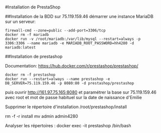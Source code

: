 #Installation de PrestaShop

##Installation de la BDD sur 75.119.159.46
démarrer une instance MariaDB sur un serveur:

    firewall-cmd --zone=public --add-port=3306/tcp
    docker rm -f mariadb
    docker run -v /root/mariadb:/var/lib/mysql --restart=always -p 3306:3306 --name mariadb -e MARIADB_ROOT_PASSWORD=hh4280 -d mariadb:latest


##Installation de prestashop

Documentation: https://hub.docker.com/r/prestashop/prestashop/


    docker rm -f prestashop
    docker run --restart=always --name prestashop -e DB_SERVER=75.119.159.46 -p 8080:80 -d prestashop/prestashop


puis ouvrir http://161.97.75.165:8080 et paramétrer la base sur 75.119.159.46 avec root et mot de passe
habituel sur la date de naissance d'Emilie

Supprimer le répertoire d'installation /root/prestashop/install

rm -f -r install
mv admin admin4280

Analyser les répertoires : docker exec -it prestashop /bin/bash


